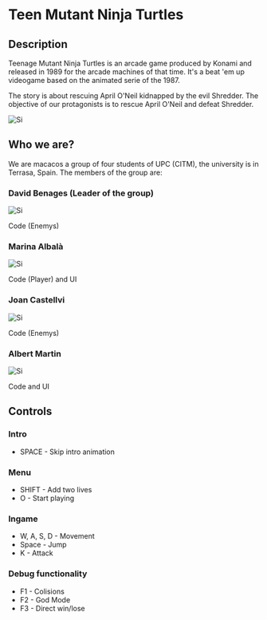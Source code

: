 # Teen Mutant Ninja Turtles

## Description

Teenage Mutant Ninja Turtles is an arcade game produced by Konami and released in 1989 for the arcade machines of that time. It's a beat 'em up videogame based on the animated serie of the 1987.

The story is about rescuing April O'Neil kidnapped by the evil Shredder. The objective of our protagonists is to rescue April O'Neil and defeat Shredder.


![Si](https://i0.wp.com/vgalmanac.com/wp-content/uploads/2018/04/Screenshot_2018-04-16-19-06-23.png?ssl=1)



## Who we are?

We are macacos a group of four students of UPC (CITM), the university is in Terrasa, Spain.
The members of the group are:

### David Benages (Leader of the group)
![Si](https://cdn.discordapp.com/attachments/774419181763821609/850797242708918332/264b8ff5-9185-43b8-b90b-b41eb591b9ad.png)

Code (Enemys)

### Marina Albalà
![Si]()

Code (Player) and UI

### Joan Castellvi
![Si](https://cdn.discordapp.com/attachments/833742498605694976/850796036581490708/Foto.jpg)

Code (Enemys)

### Albert Martin

![Si](https://cdnb.artstation.com/p/users/avatars/001/065/821/large/b87c195b4dd6416ba53652656fa7dc95.jpg?1552504970)

Code and UI


## Controls

### Intro

- SPACE - Skip intro animation

### Menu

- SHIFT - Add two lives
- O - Start playing

### Ingame 

- W, A, S, D  - Movement
- Space - Jump
- K - Attack

### Debug functionality

- F1 - Colisions
- F2 - God Mode
- F3 - Direct win/lose


